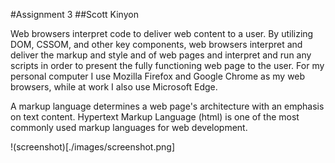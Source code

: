 #Assignment 3
##Scott Kinyon

Web browsers interpret code to deliver web content to a user. By utilizing DOM, CSSOM, and other key components, web browsers interpret and deliver the markup and style and of web pages and interpret and run any scripts in order to present the fully functioning web page to the user. For my personal computer I use Mozilla Firefox and Google Chrome as my web browsers, while at work I also use Microsoft Edge.

A markup language determines a web page's architecture with an emphasis on text content. Hypertext Markup Language (html) is one of the most commonly used markup languages for web development.

!(screenshot)[./images/screenshot.png]
